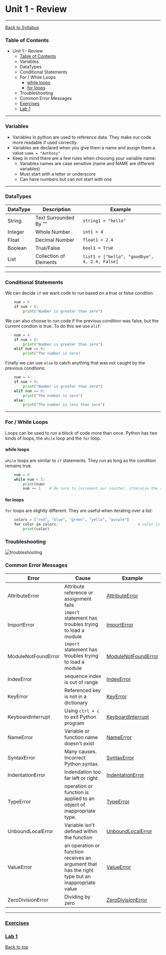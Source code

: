 # <a id="top"></a>Unit 1 - Review

---

[Back to Syllabus](https://github.com/PdxCodeGuild/Programming102#top)

### Table of Contents

- [<a id="top"></a>Unit 1 - Review](#unit-1---review)
  - [Table of Contents](#table-of-contents)
  - [<a id="variables"></a> Variables](#-variables)
  - [<a id="datatypes"></a> DataTypes](#-datatypes)
  - [<a id="conditionals"></a> Conditional Statements](#-conditional-statements)
  - [<a id="loops"></a> For / While Loops](#-for--while-loops)
    - [while loops](#while-loops)
    - [for loops](#for-loops)
  - [<a id="troubleshooting"></a> Troubleshooting](#-troubleshooting)
  - [<a id="errors"></a> Common Error Messages](#-common-error-messages)
  - [Exercises](#exercises)
  - [Lab 1](#lab-1)

---

### <a id="variables"></a> Variables

- Variables in python are used to reference data. They make our code more readable if used correctly.
- Variables are declared when you give them a name and assign them a value `name = "Anthony"`
- Keep in mind there are a few rules when choosing your variable name:
  - Variables names are case sensitive (name and NAME are different variables)
  - Must start with a letter or underscore
  - Can have numbers but can not start with one

---

### <a id="datatypes"></a> DataTypes

| DataType | Description            | Example                                       |
| -------- | ---------------------- | --------------------------------------------- |
| String   | Text Surrounded By ""  | `string1 = "hello"`                           |
| Integer  | Whole Number           | `int1 = 4`                                    |
| Float    | Decimal Number         | `float1 = 2.4`                                |
| Boolean  | True/False             | `bool1 = True`                                |
| List     | Collection of Elements | `list1 = ["hello", "goodbye", 4, 2.4, False]` |

---

### <a id="conditionals"></a> Conditional Statements

We can decide `if` we want code to run based on a true or false condtion.

```python
    num = 4
    if num > 0:
        print("Number is greater than zero")
```

We can also choose to run code if the previous condition was false, but the current condion is true.
To do this we use `elif`:

```python
    num = 4
    if num > 0:
        print("Number is greater than zero")
    elif num == 0:
        print("The number is zero)
```

Finally we can use `else` to catch anything that was not caught by the previous condtions:

```python
    num = 4
    if num > 0:
        print("Number is greater than zero")
    elif num == 0:
        print("The number is zero")
    else:
        print("The number is less than zero")
```

---

### <a id="loops"></a> For / While Loops

Loops can be used to run a block of code more than once. Python has two kinds of loops, the `while` loop and the `for` loop.

#### while loops

`while` loops are similar to `if` statements. They run as long as the condition remains true.

```python
    num = 0
    while num < 5:
        print(num)
        num += 1    # Be sure to increment our counter, otherwise the condition would remain True forever
```

#### for loops

`for` loops are slightly different. They are useful when iterating over a list:

```python
    colors = ["red", "blue", "green", "yello", "purple"]
    for color in colors:                                    # color is a temporary variable name holding an element from colors
        print(color)
```

### <a id="troubleshooting"></a> Troubleshooting

![troubleshooting](https://github.com/PdxCodeGuild/Programming102/blob/master/resources/troubleshooting.jpeg)

### <a id="errors"></a> Common Error Messages

| Error               | Cause                                                                                            | Example                                                                                 |
| ------------------- | ------------------------------------------------------------------------------------------------ | --------------------------------------------------------------------------------------- |
| AttributeError      | Attribute reference or assignment fails                                                          | [AttributeError](https://repl.it/@dirtTastesGood/pythonattributeerrorexample)           |
| ImportError         | `import` statement has troubles trying to load a module                                          | [ImportError](https://repl.it/@dirtTastesGood/pythonimporterrorexample)                 |
| ModuleNotFoundError | `import` statement has troubles trying to load a module                                          | [ModuleNotFoundError](https://repl.it/@dirtTastesGood/pythonmodulenotfounderrorexample) |
| IndexError          | sequence index is out of range                                                                   | [IndexError](https://repl.it/@dirtTastesGood/pythonindexerrorexample)                   |
| KeyError            | Referenced key is not in a dictionary                                                            | [KeyError](https://repl.it/@dirtTastesGood/pythonkeyerrorexample)                       |
| KeyboardInterrupt   | Using `ctrl + c` to exit Python program                                                          | [KeyboardInterrupt](https://repl.it/@dirtTastesGood/pythonkeyboardinterruptexample)     |
| NameError           | Variable or function name doesn't exist                                                          | [NameError](https://repl.it/@dirtTastesGood/pythonnameerrorexample)                     |
| SyntaxError         | Many causes. Incorrect Python syntax.                                                            | [SyntaxError](https://repl.it/@dirtTastesGood/pythonsyntaxerrorexample)                 |
| IndentationError    | Indendation too far left or right                                                                | [IndentationError](https://repl.it/@dirtTastesGood/pythonindentationerrorexample)       |
| TypeError           | operation or function is applied to an object of inappropriate type.                             | [TypeError](https://repl.it/@dirtTastesGood/pythontypeerrorexample)                     |
| UnboundLocalError   | Variable isn't defined within the function                                                       | [UnboundLocalError](https://repl.it/@dirtTastesGood/pythonunboundlocalerrorexample)     |
| ValueError          | an operation or function receives an argument that has the right type but an inappropriate value | [ValueError](https://repl.it/@dirtTastesGood/pythonvalueerrorexample)                   |
| ZeroDivisionError   | Dividing by zero                                                                                 | [ZeroDivisionError](https://repl.it/@dirtTastesGood/pythonzerodivisionerrorexample)     |

---

### [Exercises](https://github.com/PdxCodeGuild/Programming102/blob/master/practice/unit_1/)

### [Lab 1](https://github.com/PdxCodeGuild/Programming102/blob/master/labs/lab1.md)

[Back to top](#top)
